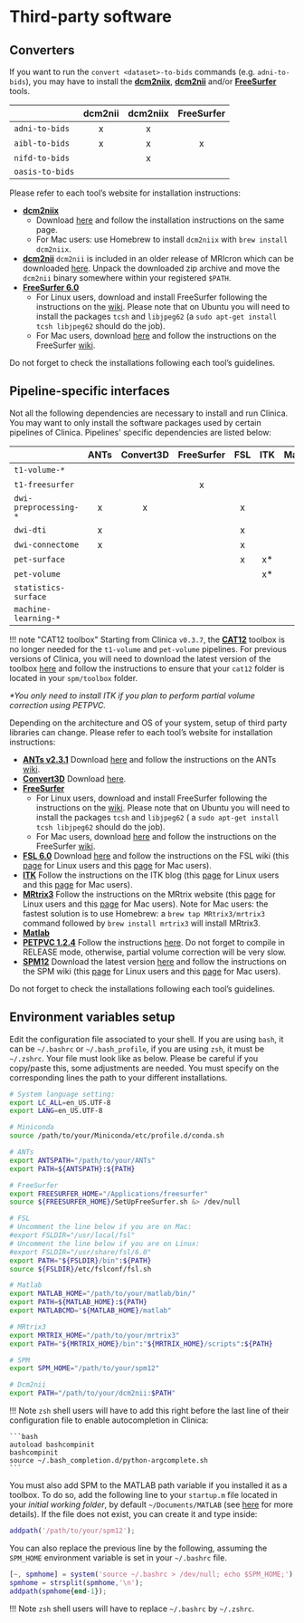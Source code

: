<!-- markdownlint-disable MD046 -->
# Third-party software

## Converters

If you want to run the `convert <dataset>-to-bids` commands (e.g. `adni-to-bids`), you may have to install the [**dcm2niix**](https://github.com/rordenlab/dcm2niix), [**dcm2nii**](https://www.nitrc.org/frs/?group_id=152) and/or [**FreeSurfer**](http://surfer.nmr.mgh.harvard.edu/) tools.

|                   | dcm2nii | dcm2niix | FreeSurfer |
|:------------------|:-------:|:--------:|:----------:|
| `adni-to-bids`    |    x    |    x     |            |
| `aibl-to-bids`    |    x    |    x     |     x      |
| `nifd-to-bids`    |         |    x     |            |
| `oasis-to-bids`   |         |          |            |

Please refer to each tool’s website for installation instructions:

- [**dcm2niix**](https://github.com/rordenlab/dcm2niix)
  - Download [here](https://github.com/rordenlab/dcm2niix) and follow the installation instructions on the same page.
  - For Mac users: use Homebrew to install `dcm2niix` with `brew install dcm2niix`.
- [**dcm2nii**](https://www.nitrc.org/frs/?group_id=152) `dcm2nii` is included in an older release of MRIcron which can be downloaded [here](https://www.nitrc.org/frs/download.php/1976/mricronmac.zip).
Unpack the downloaded zip archive and move the `dcm2nii` binary somewhere within your registered `$PATH`.
- [**FreeSurfer 6.0**](http://surfer.nmr.mgh.harvard.edu/)
  - For Linux users, download and install FreeSurfer following the instructions on the [wiki](http://surfer.nmr.mgh.harvard.edu/fswiki/DownloadAndInstall).
  Please note that on Ubuntu you will need to install the packages `tcsh` and `libjpeg62` (a `sudo apt-get install tcsh libjpeg62` should do the job).
  - For Mac users, download [here](http://surfer.nmr.mgh.harvard.edu/fswiki/DownloadAndInstall) and follow the instructions on the FreeSurfer [wiki](https://surfer.nmr.mgh.harvard.edu/fswiki/MacOsInstall).

Do not forget to check the installations following each tool’s guidelines.

## Pipeline-specific interfaces

Not all the following dependencies are necessary to install and run Clinica.
You may want to only install the software packages used by certain pipelines of Clinica.
Pipelines' specific dependencies are listed below:

|                          | ANTs | Convert3D | FreeSurfer | FSL | ITK | Matlab | MRtrix3 | PETPVC | SPM |
|:-------------------------|:----:|:---------:|:----------:|:---:|:---:|:------:|:-------:|:------:|:---:|
| `t1-volume-*`            |      |           |            |     |     |    x   |         |        |  x  |
| `t1-freesurfer`          |      |           |     x      |     |     |        |         |        |     |
| `dwi-preprocessing-*`    |   x  |     x     |            |  x  |     |        |    x    |        |     |
| `dwi-dti`                |   x  |           |            |  x  |     |        |    x    |        |     |
| `dwi-connectome`         |   x  |           |            |  x  |     |        |    x    |        |     |
| `pet-surface`            |      |           |            |  x  |  x* |        |         |   x*   |  x  |
| `pet-volume`             |      |           |            |     |  x* |    x   |         |   x*   |  x  |
| `statistics-surface`     |      |           |            |     |     |    x   |         |        |     |
| `machine-learning-*`     |      |           |            |     |     |        |         |        |     |

!!! note "CAT12 toolbox"
    Starting from Clinica `v0.3.7`, the [**CAT12**](http://dbm.neuro.uni-jena.de/cat/) toolbox is no longer needed for the `t1-volume` and `pet-volume` pipelines.
    For previous versions of Clinica, you will need to download the latest version of the toolbox [here](http://dbm.neuro.uni-jena.de/cat/index.html#DOWNLOAD) and follow the instructions to ensure that your `cat12` folder is located in your `spm/toolbox` folder.

_*You only need to install ITK if you plan to perform partial volume correction using PETPVC._

Depending on the architecture and OS of your system, setup of third party libraries can change.
Please refer to each tool’s website for installation instructions:

- [**ANTs v2.3.1**](http://stnava.github.io/ANTs/) Download [here](https://github.com/stnava/ANTs/releases) and follow the instructions on the ANTs [wiki](https://github.com/stnava/ANTs/wiki/Compiling-ANTs-on-Linux-and-Mac-OS).
- [**Convert3D**](http://www.itksnap.org/pmwiki/pmwiki.php?n=Convert3D.Convert3D) Download [here](http://www.itksnap.org/pmwiki/pmwiki.php?n=Downloads.C3D).
- [**FreeSurfer**](http://surfer.nmr.mgh.harvard.edu/)
  - For Linux users, download and install FreeSurfer following the instructions on the [wiki](http://surfer.nmr.mgh.harvard.edu/fswiki/DownloadAndInstall).
  Please note that on Ubuntu you will need to install the packages `tcsh` and `libjpeg62` ( a `sudo apt-get install tcsh libjpeg62` should do the job).
  - For Mac users, download [here](http://surfer.nmr.mgh.harvard.edu/fswiki/DownloadAndInstall) and follow the instructions on the FreeSurfer [wiki](https://surfer.nmr.mgh.harvard.edu/fswiki/MacOsInstall).
- [**FSL 6.0**](https://fsl.fmrib.ox.ac.uk/) Download [here](https://fsl.fmrib.ox.ac.uk/fsldownloads) and follow the instructions on the FSL wiki (this [page](https://fsl.fmrib.ox.ac.uk/fsl/fslwiki/FslInstallation/Linux) for Linux users and this [page](https://fsl.fmrib.ox.ac.uk/fsl/fslwiki/FslInstallation/MacOsX) for Mac users).
- [**ITK**](https://itk.org/) Follow the instructions on the ITK blog (this [page](https://blog.kitware.com/itk-packages-in-linux-distributions/) for Linux users and this [page](https://blog.kitware.com/kitware-packages-on-os-x-with-homebrew/) for Mac users).
- [**MRtrix3**](http://www.mrtrix.org) Follow the instructions on the MRtrix website (this [page](https://mrtrix.readthedocs.io/en/latest/installation/linux_install.html) for Linux users and this [page](https://mrtrix.readthedocs.io/en/latest/installation/mac_install.html) for Mac users).
Note for Mac users: the fastest solution is to use Homebrew: a `brew tap MRtrix3/mrtrix3` command followed by `brew install mrtrix3` will install MRtrix3.
- [**Matlab**](https://fr.mathworks.com/products/matlab/)
- [**PETPVC 1.2.4**](https://github.com/UCL/PETPVC) Follow the instructions [here](https://github.com/UCL/PETPVC).
Do not forget to compile in RELEASE mode, otherwise, partial volume correction will be very slow.
- [**SPM12**](http://www.fil.ion.ucl.ac.uk/spm/) Download the latest version [here](http://www.fil.ion.ucl.ac.uk/spm/download/restricted/eldorado/spm12.zip) and follow the instructions on the SPM wiki (this [page](https://en.wikibooks.org/wiki/SPM/Installation_on_64bit_Linux) for Linux users and this [page](https://en.wikibooks.org/wiki/SPM/Installation_on_64bit_Mac_OS_(Intel)) for Mac users).

Do not forget to check the installations following each tool’s guidelines.

## Environment variables setup

Edit the configuration file associated to your shell.
If you are using `bash`, it can be `~/.bashrc` or `~/.bash_profile`, if you are using `zsh`, it must be `~/.zshrc`.
Your file must look like as below.
Please be careful if you copy/paste this, some adjustments are needed.
You must specify on the corresponding lines the path to your different installations.

```bash
# System language setting:
export LC_ALL=en_US.UTF-8
export LANG=en_US.UTF-8

# Miniconda
source /path/to/your/Miniconda/etc/profile.d/conda.sh

# ANTs
export ANTSPATH="/path/to/your/ANTs"
export PATH=${ANTSPATH}:${PATH}

# FreeSurfer
export FREESURFER_HOME="/Applications/freesurfer"
source ${FREESURFER_HOME}/SetUpFreeSurfer.sh &> /dev/null

# FSL
# Uncomment the line below if you are on Mac:
#export FSLDIR="/usr/local/fsl"
# Uncomment the line below if you are on Linux:
#export FSLDIR="/usr/share/fsl/6.0"
export PATH="${FSLDIR}/bin":${PATH}
source ${FSLDIR}/etc/fslconf/fsl.sh

# Matlab
export MATLAB_HOME="/path/to/your/matlab/bin/"
export PATH=${MATLAB_HOME}:${PATH}
export MATLABCMD="${MATLAB_HOME}/matlab"

# MRtrix3
export MRTRIX_HOME="/path/to/your/mrtrix3"
export PATH="${MRTRIX_HOME}/bin":"${MRTRIX_HOME}/scripts":${PATH}

# SPM
export SPM_HOME="/path/to/your/spm12"

# Dcm2nii
export PATH="/path/to/your/dcm2nii:$PATH"
```

<!-- # Autocomplete system
eval "$(register-python-argcomplete clinica)" -->

!!! Note
    `zsh` shell users will have to add this right before the last line of their configuration file to enable autocompletion in Clinica:

    ```bash
    autoload bashcompinit
    bashcompinit
    source ~/.bash_completion.d/python-argcomplete.sh
    ```

You must also add SPM to the MATLAB path variable if you installed it as a toolbox.
To do so, add the following line to your `startup.m` file located in your *initial working folder*, by default `~/Documents/MATLAB` (see [here](https://fr.mathworks.com/help/matlab/ref/startup.html) for more details).
If the file does not exist, you can create it and type inside:

```matlab
addpath('/path/to/your/spm12');
```

You can also replace the previous line by the following, assuming the `SPM_HOME` environment variable is set in your `~/.bashrc` file.

```matlab
[~, spmhome] = system('source ~/.bashrc > /dev/null; echo $SPM_HOME;');
spmhome = strsplit(spmhome,'\n');
addpath(spmhome{end-1});
```

!!! Note
    `zsh` shell users will have to replace `~/.bashrc` by `~/.zshrc`.
